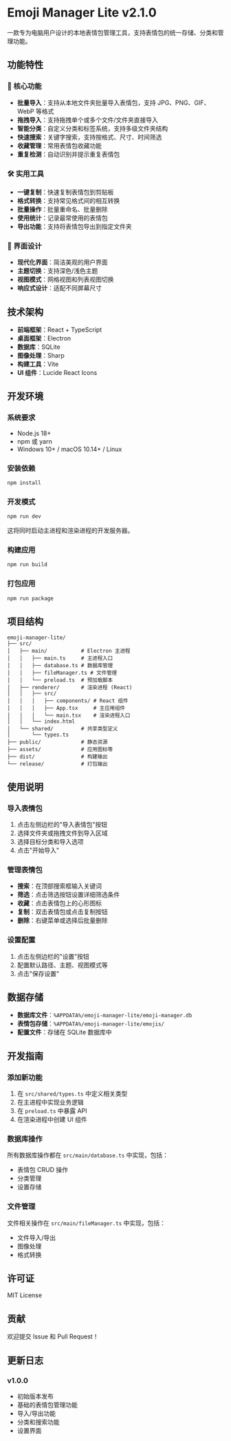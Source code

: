 # Emoji Manager Lite v2.1.0

一款专为电脑用户设计的本地表情包管理工具，支持表情包的统一存储、分类和管理功能。

## 功能特性

### 🚀 核心功能
- **批量导入**：支持从本地文件夹批量导入表情包，支持 JPG、PNG、GIF、WebP 等格式
- **拖拽导入**：支持拖拽单个或多个文件/文件夹直接导入
- **智能分类**：自定义分类和标签系统，支持多级文件夹结构
- **快速搜索**：关键字搜索，支持按格式、尺寸、时间筛选
- **收藏管理**：常用表情包收藏功能
- **重复检测**：自动识别并提示重复表情包

### 🛠️ 实用工具
- **一键复制**：快速复制表情包到剪贴板
- **格式转换**：支持常见格式间的相互转换
- **批量操作**：批量重命名、批量删除
- **使用统计**：记录最常使用的表情包
- **导出功能**：支持将表情包导出到指定文件夹

### 🎨 界面设计
- **现代化界面**：简洁美观的用户界面
- **主题切换**：支持深色/浅色主题
- **视图模式**：网格视图和列表视图切换
- **响应式设计**：适配不同屏幕尺寸

## 技术架构

- **前端框架**：React + TypeScript
- **桌面框架**：Electron
- **数据库**：SQLite
- **图像处理**：Sharp
- **构建工具**：Vite
- **UI 组件**：Lucide React Icons

## 开发环境

### 系统要求
- Node.js 18+
- npm 或 yarn
- Windows 10+ / macOS 10.14+ / Linux

### 安装依赖

```bash
npm install
```

### 开发模式

```bash
npm run dev
```

这将同时启动主进程和渲染进程的开发服务器。

### 构建应用

```bash
npm run build
```

### 打包应用

```bash
npm run package
```

## 项目结构

```
emoji-manager-lite/
├── src/
│   ├── main/           # Electron 主进程
│   │   ├── main.ts     # 主进程入口
│   │   ├── database.ts # 数据库管理
│   │   ├── fileManager.ts # 文件管理
│   │   └── preload.ts  # 预加载脚本
│   ├── renderer/       # 渲染进程 (React)
│   │   ├── src/
│   │   │   ├── components/ # React 组件
│   │   │   ├── App.tsx     # 主应用组件
│   │   │   └── main.tsx    # 渲染进程入口
│   │   └── index.html
│   └── shared/         # 共享类型定义
│       └── types.ts
├── public/             # 静态资源
├── assets/             # 应用图标等
├── dist/               # 构建输出
└── release/            # 打包输出
```

## 使用说明

### 导入表情包
1. 点击左侧边栏的"导入表情包"按钮
2. 选择文件夹或拖拽文件到导入区域
3. 选择目标分类和导入选项
4. 点击"开始导入"

### 管理表情包
- **搜索**：在顶部搜索框输入关键词
- **筛选**：点击筛选按钮设置详细筛选条件
- **收藏**：点击表情包上的心形图标
- **复制**：双击表情包或点击复制按钮
- **删除**：右键菜单或选择后批量删除

### 设置配置
1. 点击左侧边栏的"设置"按钮
2. 配置默认路径、主题、视图模式等
3. 点击"保存设置"

## 数据存储

- **数据库文件**：`%APPDATA%/emoji-manager-lite/emoji-manager.db`
- **表情包存储**：`%APPDATA%/emoji-manager-lite/emojis/`
- **配置文件**：存储在 SQLite 数据库中

## 开发指南

### 添加新功能
1. 在 `src/shared/types.ts` 中定义相关类型
2. 在主进程中实现业务逻辑
3. 在 `preload.ts` 中暴露 API
4. 在渲染进程中创建 UI 组件

### 数据库操作
所有数据库操作都在 `src/main/database.ts` 中实现，包括：
- 表情包 CRUD 操作
- 分类管理
- 设置存储

### 文件管理
文件相关操作在 `src/main/fileManager.ts` 中实现，包括：
- 文件导入/导出
- 图像处理
- 格式转换

## 许可证

MIT License

## 贡献

欢迎提交 Issue 和 Pull Request！

## 更新日志

### v1.0.0
- 初始版本发布
- 基础的表情包管理功能
- 导入/导出功能
- 分类和搜索功能
- 设置界面